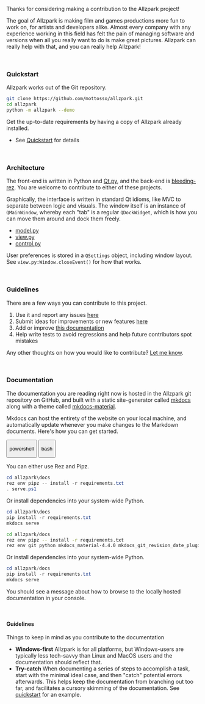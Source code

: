 Thanks for considering making a contribution to the Allzpark project!

The goal of Allzpark is making film and games productions more fun to work on, for artists and developers alike. Almost every company with any experience working in this field has felt the pain of managing software and versions when all you really want to do is make great pictures. Allzpark can really help with that, and you can really help Allzpark!

<br>

### Quickstart

Allzpark works out of the Git repository.

```bash
git clone https://github.com/mottosso/allzpark.git
cd allzpark
python -m allzpark --demo
```

Get the up-to-date requirements by having a copy of Allzpark already installed.

- See [Quickstart](/quickstart) for details

<br>

### Architecture

The front-end is written in Python and [Qt.py](https://github.com/mottosso/Qt.py), and the back-end is [bleeding-rez](https://github.com/mottosso/bleeding-rez). You are welcome to contribute to either of these projects.

Graphically, the interface is written in standard Qt idioms, like MVC to separate between logic and visuals. The window itself is an instance of `QMainWindow`, whereby each "tab" is a regular `QDockWidget`, which is how you can move them around and dock them freely.

- [model.py](https://github.com/mottosso/allzpark/blob/master/allzpark/model.py)
- [view.py](https://github.com/mottosso/allzpark/blob/master/allzpark/view.py)
- [control.py](https://github.com/mottosso/allzpark/blob/master/allzpark/control.py)

User preferences is stored in a `QSettings` object, including window layout. See `view.py:Window.closeEvent()` for how that works.

<br>

### Guidelines

There are a few ways you can contribute to this project.

1. Use it and report any issues [here](https://github.com/mottosso/allzpark/issues)
1. Submit ideas for improvements or new features [here](https://github.com/mottosso/allzpark/issues)
1. Add or improve [this documentation](https://github.com/mottosso/allzpark/tree/master/docs)
1. Help write tests to avoid regressions and help future contributors spot mistakes

Any other thoughts on how you would like to contribute? [Let me know](https://github.com/mottosso/allzpark/issues).

<br>

### Documentation

The documentation you are reading right now is hosted in the Allzpark git repository on GitHub, and built with a static site-generator called [mkdocs](https://www.mkdocs.org/) along with a theme called [mkdocs-material](https://squidfunk.github.io/mkdocs-material/).

Mkdocs can host the entirety of the website on your local machine, and automatically update whenever you make changes to the Markdown documents. Here's how you can get started.

<div class="tabs">
  <button class="tab powershell " onclick="setTab(event, 'powershell')"><p>powershell</p><div class="tab-gap"></div></button>
  <button class="tab bash " onclick="setTab(event, 'bash')"><p>bash</p><div class="tab-gap"></div></button>
</div>

<div class="tab-content powershell" markdown="1">

You can either use Rez and Pipz.

```powershell
cd allzpark\docs
rez env pipz -- install -r requirements.txt
. serve.ps1
```

Or install dependencies into your system-wide Python.

```powershell
cd allzpark\docs
pip install -r requirements.txt
mkdocs serve
```

</div>

<div class="tab-content bash" markdown="1">

```bash
cd allzpark/docs
rez env pipz -- install -r requirements.txt
rez env git python mkdocs_material-4.4.0 mkdocs_git_revision_date_plugin==0.1.5 -- mkdocs serve
```

Or install dependencies into your system-wide Python.

```powershell
cd allzpark/docs
pip install -r requirements.txt
mkdocs serve
```

</div>

You should see a message about how to browse to the locally hosted documentation in your console.

<br>

#### Guidelines

Things to keep in mind as you contribute to the documentation

- **Windows-first** Allzpark is for all platforms, but Windows-users are typically less tech-savvy than Linux and MacOS users and the documentation should reflect that.
- **Try-catch** When documenting a series of steps to accomplish a task, start with the minimal ideal case, and then "catch" potential errors afterwards. This helps keep the documentation from branching out too far, and facilitates a cursory skimming of the documentation. See [quickstart](/quickstart) for an example.
